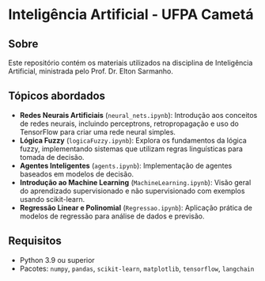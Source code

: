 # Inteligência Artificial - UFPA Cametá

## Sobre
Este repositório contém os materiais utilizados na disciplina de Inteligência Artificial, ministrada pelo Prof. Dr. Elton Sarmanho.

## Tópicos abordados
- **Redes Neurais Artificiais** (`neural_nets.ipynb`):
  Introdução aos conceitos de redes neurais, incluindo perceptrons, retropropagação e uso do TensorFlow para criar uma rede neural simples.
- **Lógica Fuzzy** (`logicaFuzzy.ipynb`):
  Explora os fundamentos da lógica fuzzy, implementando sistemas que utilizam regras linguísticas para tomada de decisão.
- **Agentes Inteligentes** (`agents.ipynb`):
  Implementação de agentes baseados em modelos de decisão.
- **Introdução ao Machine Learning** (`MachineLearning.ipynb`):
  Visão geral do aprendizado supervisionado e não supervisionado com exemplos usando scikit-learn.
- **Regressão Linear e Polinomial** (`Regressao.ipynb`):
  Aplicação prática de modelos de regressão para análise de dados e previsão.


## Requisitos
- Python 3.9 ou superior
- Pacotes: `numpy`, `pandas`, `scikit-learn`, `matplotlib`, `tensorflow`, `langchain`

